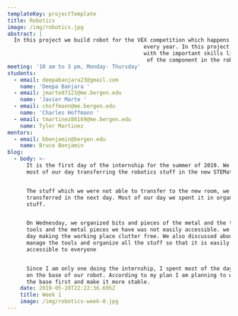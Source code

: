 ```yaml
---
templateKey: projectTemplate
title: Robotics
image: /img/robotics.jpg
abstract: |
  In this project we build robot for the VEX competition which happens 
                                           every year. In this project all the members get to understand and work 
                                           with the important skills like 3D designing, programming, assembling                              
                                            of the component in the robot and many more.
meeting: '10 am to 3 pm, Monday- Thursday'
students:
  - email: deepabanjara23@gmail.com
    name: 'Deepa Banjara '
  - email: jmarte87121@me.bergen.edu
    name: 'Javier Marte '
  - email: choffmann@me.bergen.edu
    name: 'Charles Hoffmann '
  - email: tmartinez86169@me.bergen.edu
    name: Tyler Martinez
mentors:
  - email: bbenjamin@bergen.edu
    name: Bruce Benjamin
blog:
  - body: >-
      It is the first day of the internship for the summer of 2019. We spent
      most of our day transferring the robotics stuff in the new STEMatics room.


      The stuff which we were not able to transfer to the new room, we
      transferred in the next day. Most of our day we spent it in organizing the
      stuff.


      On Wednesday, we organized bits and pieces of the metal and the tools. The
      tools and the metal pieces we have was not easily accessible. we spent the
      day making the working place clutter free. We also discussed about how to
      manage the tools and organize all the stuff so that it is easily
      accessible to everyone


      Since I am only one doing the internship, I spent most of the day working
      on the base of our robot. According to my plan I am planning to work on
      the base first and make it more stable.
    date: 2019-05-20T22:22:36.695Z
    title: Week 1
    image: /img/robotics-week-0.jpg
---
```


